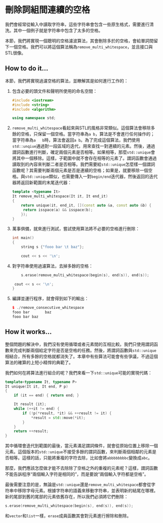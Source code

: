# 刪除詞組間連續的空格

我們會經常從輸入中讀取字符串，這些字符串會包含一些原生格式，需要進行清洗。其中一個例子就是字符串中包含了太多的空格。

本節，我們將實現一個聰明的空格濾波算法，其會刪除多於的空格，會給單詞間留下一個空格。我們可以將這個算法稱為`remove_multi_whitespace`，並且接口與STL很像。

## How to do it...

本節，我們將實現過濾空格的算法，並瞭解其是如何進行工作的：

1. 包含必要的頭文件和聲明所使用的命名空間：

   ```c++
   #include <iostream>
   #include <string>
   #include <algorithm>
   
   using namespace std;
   ```

2. `remove_multi_whitespace`看起來與STL的風格非常類似。這個算法會移除多餘的空格，只保留一個空格。當字符串為`a b`，算法是不會進行任何操作的；當字符串為`a   b`時，算法會返回`a b`。為了完成這個算法，我們使用`std::unqiue`通過對一段區域的迭代，用來查找一對連續的元素。然後，通過謂詞函數進行判斷，確定兩個元素是否相等。如果相等，那麼`std::unique`會將其中一個移除。這樣，子範圍中就不會存在相等的元素了。謂詞函數會通過讀取到的內容來判斷二者是否相等。我們需要給`std::unique`怎麼樣一個謂詞函數呢？其需要判斷兩個元素是否是連續的空格；如果是，就要移除一個空格。與`std::unique`類似，也需要傳入一對`begin/end`迭代器，然後返回的迭代器將返回新範圍的末尾迭代器：

   ```c++
   template <typename It>
   It remove_multi_whitespace(It it, It end_it)
   {
       return unique(it, end_it, [](const auto &a, const auto &b) {
       	return isspace(a) && isspace(b);
       });
   }
   ```

3. 萬事俱備，就來進行測試，嘗試使用算法將不必要的空格進行刪除：

   ```c++
   int main()
   {
       string s {"fooo bar \t baz"};
       
       cout << s << '\n';
   ```

4. 對字符串使用過濾算法，去掉多餘的空格：

   ```c++
       s.erase(remove_multi_whitespace(begin(s), end(s)), end(s));
       
   	cout << s << '\n';
   }
   ```

5. 編譯並運行程序，就會得到如下的輸出：

   ```c++
   $ ./remove_consecutive_whitespace
   fooo bar       baz
   fooo bar baz
   ```

## How it works...

整個問題的解決中，我們沒有使用循環或者元素間的互相比較。我們只使用謂詞函數來完成判斷兩個給定字符是否是空格的任務。然後，將謂詞函數與`std::unique`相結合，所有多餘的空格就都消失了。本章中有些算法可能會有些爭議，不過這個算法的確算的上短小精悍的典範了。

我們如何在將算法進行組合的呢？我們來看一下`std::unique`可能的實現代碼：

```c++
template<typename It, typename P>
It unique(It it, It end, P p)
{
	if (it == end) { return end; }

    It result {it};
	while (++it != end) {
		if (!p(*result, *it) && ++result != it) {
			*result = std::move(*it);
		}
	}
	return ++result;
}
```

其中循環會迭代到範圍的最後，當元素滿足謂詞條件，就會從原始位置上移除一個元素。這個版本的`std::unique`不接受多餘的謂詞函數，來判斷兩個相鄰的元素是否相等。這樣的話，只能將重複的字符去除，比如會將`abbbbbbbbc`變換成`abc`。

那麼，我們應該怎麼做才能不去除除了空格之外的重複的元素呢？這樣，謂詞函數不能告訴程序“兩個輸入字符是相同的”，而是要說“兩個輸入字符都是空格”。

最後需要注意的是，無論是`std::unique`還是`remove_multi_whitespace`都會從字符串中移除字母元素。根據字符串的語義來移動字符串，並表明新的結尾在哪裡。新的尾部到舊的尾部的元素依舊存在，所以我們必須將它們刪除：

```c++
s.erase(remove_multi_whitespace(begin(s), end(s)), end(s));
```

和`vector`和`list`一樣，`erase`成員函數其會對元素進行擦除和刪除。

